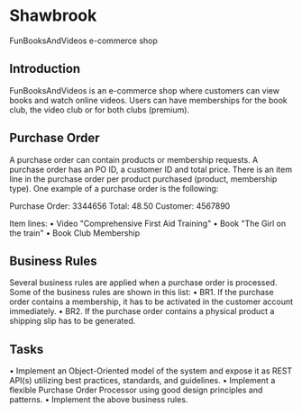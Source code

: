 # Shawbrook

FunBooksAndVideos e-commerce shop

## Introduction

FunBooksAndVideos is an e-commerce shop where customers can view books and watch online videos. Users
can have memberships for the book club, the video club or for both clubs (premium).

## Purchase Order

A purchase order can contain products or membership requests. A purchase order has an PO ID, a customer ID
and total price. There is an item line in the purchase order per product purchased (product, membership type).
One example of a purchase order is the following:

Purchase Order: 3344656
Total: 48.50
Customer: 4567890

Item lines:
• Video "Comprehensive First Aid Training"
• Book "The Girl on the train"
• Book Club Membership

## Business Rules

Several business rules are applied when a purchase order is processed. Some of the business rules are shown
in this list:
• BR1. If the purchase order contains a membership, it has to be activated in the customer
account immediately.
• BR2. If the purchase order contains a physical product a shipping slip has to be generated.

## Tasks

• Implement an Object-Oriented model of the system and expose it as REST API(s) utilizing
best practices, standards, and guidelines.
• Implement a flexible Purchase Order Processor using good design principles and patterns.
• Implement the above business rules.
